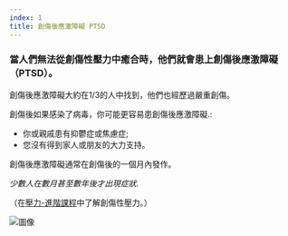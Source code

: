 ```yaml
---
index: 1
title: 創傷後應激障礙 PTSD
---
```

### 當人們無法從創傷性壓力中癒合時，他們就會患上創傷後應激障礙（PTSD）。

創傷後應激障礙大約在1/3的人中找到，他們也經歷過嚴重創傷。

創傷後如果感染了病毒，你可能更容易患創傷後應激障礙.:

*   你或親戚患有抑鬱症或焦慮症;
*   您沒有得到家人或朋友的大力支持。

創傷後應激障礙通常在創傷後的一個月內發作。

_少數人在數月甚至數年後才出現症狀._

（在[壓力-進階課程](umbrella://stress/stress/advanced)中了解創傷性壓力。）

![圖像](stress4.png)